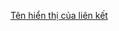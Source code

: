 [Tên hiển thị của liên kết](https://github.com/TVLTruong/Face_mask_dectection_with_HOG_and_SVM_KNN_LR.git)
